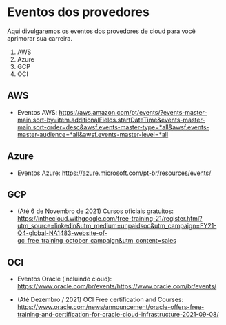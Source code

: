 # Eventos dos provedores

Aqui divulgaremos os eventos dos provedores de cloud para você aprimorar sua carreira.

1. AWS
2. Azure
3. GCP
4. OCI

## AWS
- Eventos AWS: https://aws.amazon.com/pt/events/?events-master-main.sort-by=item.additionalFields.startDateTime&events-master-main.sort-order=desc&awsf.events-master-type=*all&awsf.events-master-audience=*all&awsf.events-master-level=*all

## Azure
- Eventos Azure: https://azure.microsoft.com/pt-br/resources/events/

## GCP
- (Até 6 de Novembro de 2021) Cursos oficiais gratuitos: https://inthecloud.withgoogle.com/free-training-21/register.html?utm_source=linkedin&utm_medium=unpaidsoc&utm_campaign=FY21-Q4-global-NA1483-website-of-gc_free_training_october_campaign&utm_content=sales

## OCI
- Eventos Oracle (incluindo cloud): https://www.oracle.com/br/events/https://www.oracle.com/br/events/

- (Até Dezembro / 2021) OCI Free certification and Courses: https://www.oracle.com/news/announcement/oracle-offers-free-training-and-certification-for-oracle-cloud-infrastructure-2021-09-08/
